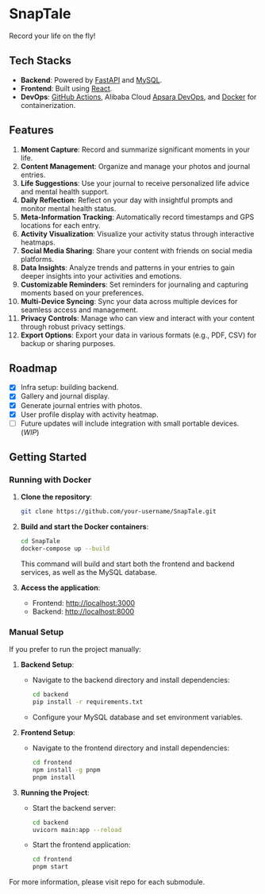 # SnapTale
Record your life on the fly!

## Tech Stacks

- **Backend**: Powered by [FastAPI](https://fastapi.tiangolo.com/) and [MySQL](https://www.mysql.com/).
- **Frontend**: Built using [React](https://reactjs.org/).
- **DevOps**: [GitHub Actions](https://docs.github.com/en/actions), Alibaba Cloud [Apsara DevOps](https://www.alibabacloud.com/help/en/oos/getting-started/create-an-apsara-devops-pipeline-to-deploy-applications), and [Docker](https://www.docker.com/get-started/) for containerization.

## Features

1. **Moment Capture**: Record and summarize significant moments in your life.
2. **Content Management**: Organize and manage your photos and journal entries.
3. **Life Suggestions**: Use your journal to receive personalized life advice and mental health support.
4. **Daily Reflection**: Reflect on your day with insightful prompts and monitor mental health status.
5. **Meta-Information Tracking**: Automatically record timestamps and GPS locations for each entry.
6. **Activity Visualization**: Visualize your activity status through interactive heatmaps.
7. **Social Media Sharing**: Share your content with friends on social media platforms.
8. **Data Insights**: Analyze trends and patterns in your entries to gain deeper insights into your activities and emotions.
9. **Customizable Reminders**: Set reminders for journaling and capturing moments based on your preferences.
10. **Multi-Device Syncing**: Sync your data across multiple devices for seamless access and management.
11. **Privacy Controls**: Manage who can view and interact with your content through robust privacy settings.
12. **Export Options**: Export your data in various formats (e.g., PDF, CSV) for backup or sharing purposes.



## Roadmap

- [x] Infra setup: building backend.
- [x] Gallery and journal display.
- [x] Generate journal entries with photos.
- [x] User profile display with activity heatmap.
- [ ] Future updates will include integration with small portable devices. (_WIP_)

## Getting Started

### Running with Docker

1. **Clone the repository**:
   ```bash
   git clone https://github.com/your-username/SnapTale.git
   ```

2. **Build and start the Docker containers**:
   ```bash
   cd SnapTale
   docker-compose up --build
   ```
   This command will build and start both the frontend and backend services, as well as the MySQL database.

3. **Access the application**:
   - Frontend: [http://localhost:3000](http://localhost:3000)
   - Backend: [http://localhost:8000](http://localhost:8000)

### Manual Setup

If you prefer to run the project manually:

1. **Backend Setup**:
   - Navigate to the backend directory and install dependencies:
     ```bash
     cd backend
     pip install -r requirements.txt
     ```
   - Configure your MySQL database and set environment variables.

2. **Frontend Setup**:
   - Navigate to the frontend directory and install dependencies:
     ```bash
     cd frontend
     npm install -g pnpm
     pnpm install
     ```

3. **Running the Project**:
   - Start the backend server:
     ```bash
     cd backend
     uvicorn main:app --reload
     ```
   - Start the frontend application:
     ```bash
     cd frontend
     pnpm start
     ```

For more information, please visit repo for each submodule. 
